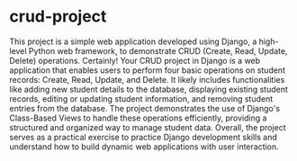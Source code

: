 # crud-project
This project is a simple web application developed using Django, a high-level Python web framework, to demonstrate CRUD (Create, Read, Update, Delete) operations. 
Certainly! Your CRUD project in Django is a web application that enables users to perform four basic operations on student records: Create, Read, Update, and Delete. It likely includes functionalities like adding new student details to the database, displaying existing student records, editing or updating student information, and removing student entries from the database. The project demonstrates the use of Django's Class-Based Views to handle these operations efficiently, providing a structured and organized way to manage student data. Overall, the project serves as a practical exercise to practice Django development skills and understand how to build dynamic web applications with user interaction.
